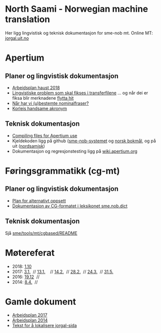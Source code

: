 North Saami - Norwegian machine translation
============================================



Her ligg lingvistisk og teknisk dokumentasjon for sme-nob mt. Online MT: [jorgal.uit.no](http://jorgal.uit.no)






# Apertium


## Planer og lingvistisk dokumentasjon
* [Arbeidsplan haust 2018](Arbeidsplan2018.html)
* [Lingvistiske problem som skal fikses i transferfilene](TransferProblems.html) 
  ... og når dei er fiksa blir merknadene [flytta hit](SolvedTransferProblems.html) 
* [Når har vi (u)bestemte nominalfraser?](Bestemtheit.html)
* [Korleis handsame akronym](Akronym.html)


## Teknisk dokumentasjon


* [Compiling files for Apertium use](../DailyCompilingOfApertiumFiles.html)
* Kjeldekoden ligg på github ([sme-nob-systemet](https://github.com/apertium/apertium-sme-nob) og [norsk bokmål](https://github.com/apertium/apertium-nob), og på uit ([nordsamisk](https://giellalt.uit.no/lang/sme/j-sme.html))
* Dokumentasjon og regresjonstesting ligg på [wiki.apertium.org](http://wiki.apertium.org/wiki/Northern_Sámi_and_Norwegian_Bokmålhttp://wiki.apertium.org/wiki/Northern_Sámi_and_Norwegian_Bokmål)


# Føringsgrammatikk (cg-mt)


## Planer og lingvistisk dokumentasjon
* [Plan for alternativt oppsett](PlanCG.html)
* [Dokumentasjon av CG-formatet i leksikonet sme.nob.dict](cg/Leksikonet.html)


## Teknisk dokumentasjon


Sjå [sme/tools/mt/cgbased/README](http://gtsvn.uit.no/langtech/trunk/langs/sme/tools/mt/cgbased/README)


# Møtereferat


* 2018:
 [1.10](/site-giellalt.uit.no/mt/smenob/meetings/181001.html)
* 2017:
 [3.1.](/site-giellalt.uit.no/mt/smenob/meetings/170103.html)  //
 [13.1.](/site-giellalt.uit.no/mt/smenob/meetings/170113.html)    //
 [14.2.](/site-giellalt.uit.no/mt/smenob/meetings/170214.html)  //
 [28.2.](/site-giellalt.uit.no/mt/smenob/meetings/170228.html)   //
 [24.3.](/site-giellalt.uit.no/mt/smenob/meetings/170324.html)    //
 [31.5.](/site-giellalt.uit.no/mt/smenob/meetings/170531.html)  
* 2016:
 [19.12](/site-giellalt.uit.no/mt/smenob/meetings/161219.html)  //
* 2014:
 [8.4.](/site-giellalt.uit.no/mt/smenob/meetings/140408.html)  //




# Gamle dokument


* [Arbeidsplan 2017](Arbeidsplan.html)
* [Arbeidsplan 2014](WorkingPlan2014.html)
* [Tekst for å lokalisere jorgal-sida](Lokalisering.html)




